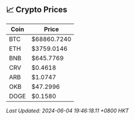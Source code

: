 ## 📈 Crypto Prices

| Coin | Price |
| ---- | ----- |
| BTC | $68860.7240 |
| ETH | $3759.0146 |
| BNB | $645.7769 |
| CRV | $0.4618 |
| ARB | $1.0747 |
| OKB | $47.2996 |
| DOGE | $0.1580 |

_Last Updated: 2024-06-04 19:46:18.11 +0800 HKT_